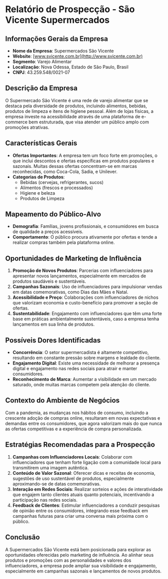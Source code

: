 # Relatório de Prospecção - São Vicente Supermercados

## Informações Gerais da Empresa
- **Nome da Empresa**: Supermercados São Vicente
- **Website**: [www.svicente.com.br](http://www.svicente.com.br)
- **Segmento**: Varejo Alimentar
- **Localização**: Nova Odessa, Estado de São Paulo, Brasil
- **CNPJ**: 43.259.548/0021-07

## Descrição da Empresa
O Supermercado São Vicente é uma rede de varejo alimentar que se destaca pela diversidade de produtos, incluindo alimentos, bebidas, produtos de limpeza e itens de higiene pessoal. Além de lojas físicas, a empresa investe na acessibilidade através de uma plataforma de e-commerce bem estruturada, que visa atender um público amplo com promoções atrativas.

## Características Gerais
- **Ofertas Importantes**: A empresa tem um foco forte em promoções, o que inclui descontos e ofertas específicas em produtos populares e sazonais. Muitas dessas ofertas concentram-se em marcas reconhecidas, como Coca-Cola, Sadia, e Unilever.
- **Categorias de Produtos**:
  - Bebidas (cervejas, refrigerantes, sucos)
  - Alimentos (frescos e processados)
  - Higiene e beleza
  - Produtos de Limpeza

## Mapeamento do Público-Alvo
- **Demografia**: Famílias, jovens profissionais, e consumidores em busca de qualidade a preços acessíveis.
- **Comportamento**: O público procura ativamente por ofertas e tende a realizar compras também pela plataforma online.

## Oportunidades de Marketing de Influência
1. **Promoção de Novos Produtos**: Parcerias com influenciadores para apresentar novos lançamentos, especialmente em mercados de produtos saudáveis e sustentáveis.
2. **Campanhas Sazonais**: Uso de influenciadores para impulsionar vendas em datas comemorativas, como Dias das Mães e Natal.
3. **Acessibilidade e Preço**: Colaborações com influenciadores de nichos que valorizam economia e custo-benefício para promover a seção de ofertas.
4. **Sustentabilidade**: Engajamento com influenciadores que têm uma forte base em práticas ambientalmente sustentáveis, caso a empresa tenha lançamentos em sua linha de produtos.

## Possíveis Dores Identificadas
- **Concorrência**: O setor supermercadista é altamente competitivo, resultando em constante pressão sobre margens e lealdade do cliente.
- **Engajamento Digital**: Existe uma necessidade de melhorar a presença digital e engajamento nas redes sociais para atrair e manter consumidores.
- **Reconhecimento de Marca**: Aumentar a visibilidade em um mercado saturado, onde muitas marcas competem pela atenção do cliente.

## Contexto do Ambiente de Negócios
Com a pandemia, as mudanças nos hábitos de consumo, incluindo a crescente adoção de compras online, resultaram em novas expectativas e demandas entre os consumidores, que agora valorizam mais do que nunca as ofertas competitivas e a experiência de compra personalizada.

## Estratégias Recomendadas para a Prospecção
1. **Campanhas com Influenciadores Locais**: Colaborar com influenciadores que tenham forte ligação com a comunidade local para transmitirem uma imagem autêntica.
2. **Conteúdo de Valor Sazonal**: Oferecer dicas e receitas de economia, sugestões de uso sustentável de produtos, especialmente aproximando-se de datas comemorativas.
3. **Interação em Redes Sociais**: Realizar sorteios e ações de interatividade que engajem tanto clientes atuais quanto potenciais, incentivando a participação nas redes sociais.
4. **Feedback de Clientes**: Estimular influenciadores a conduzir pesquisas de opinião entre os consumidores, integrando esse feedback em campanhas futuras para criar uma conversa mais próxima com o público.

## Conclusão
A Supermercados São Vicente está bem posicionada para explorar as oportunidades oferecidas pelo marketing de influência. Ao alinhar seus produtos e promoções com as personalidades e valores dos influenciadores, a empresa pode ampliar sua visibilidade e engajamento, especialmente em campanhas sazonais e lançamentos de novos produtos.